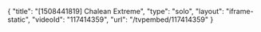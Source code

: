 {
    "title": "[1508441819] Chalean Extreme",
    "type": "solo",
    "layout": "iframe-static",
    "videoId": "117414359",
    "url": "\/tvpembed\/117414359"
}